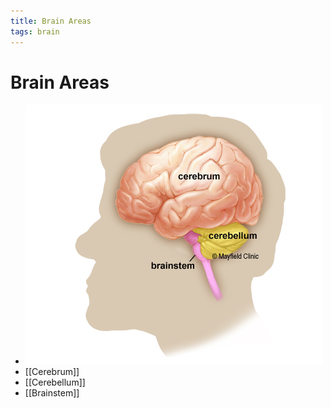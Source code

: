 ```yaml
---
title: Brain Areas
tags: brain
---
```


# Brain Areas
- ![im](assets/Pasted%20Image%2020220509154852.png)
- [[Cerebrum]]
- [[Cerebellum]]
- [[Brainstem]]





































